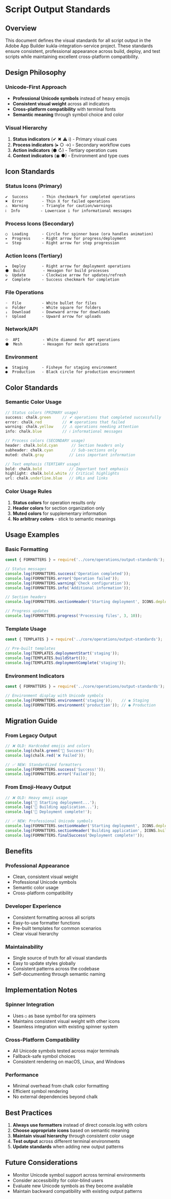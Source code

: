 # Script Output Standards

## Overview

This document defines the visual standards for all script output in the Adobe App Builder kukla-integration-service project. These standards ensure consistent, professional appearance across build, deploy, and test scripts while maintaining excellent cross-platform compatibility.

## Design Philosophy

### Unicode-First Approach

- **Professional Unicode symbols** instead of heavy emojis
- **Consistent visual weight** across all indicators
- **Cross-platform compatibility** with terminal fonts
- **Semantic meaning** through symbol choice and color

### Visual Hierarchy

1. **Status indicators** (✔ ✖ ⚠ ℹ) - Primary visual cues
2. **Process indicators** (▸ ○ →) - Secondary workflow cues
3. **Action indicators** (⬢ ↻) - Tertiary operation cues
4. **Context indicators** (◉ ●) - Environment and type cues

## Icon Standards

### Status Icons (Primary)

```text
✔  Success      - Thin checkmark for completed operations
✖  Error        - Thin X for failed operations  
⚠  Warning      - Triangle for caution/warnings
ℹ  Info         - Lowercase i for informational messages
```

### Process Icons (Secondary)

```text
○  Loading      - Circle for spinner base (ora handles animation)
▸  Progress     - Right arrow for progress/deployment
→  Step         - Right arrow for step progression
```

### Action Icons (Tertiary)

```text
▸  Deploy       - Right arrow for deployment operations
⬢  Build        - Hexagon for build processes
↻  Update       - Clockwise arrow for updates/refresh
✔  Complete     - Success checkmark for completion
```

### File Operations

```text
◦  File         - White bullet for files
▫  Folder       - White square for folders
⇣  Download     - Downward arrow for downloads
⇡  Upload       - Upward arrow for uploads
```

### Network/API

```text
⟐  API          - White diamond for API operations
⬢  Mesh         - Hexagon for mesh operations
```

### Environment

```text
◉  Staging      - Fisheye for staging environment
●  Production   - Black circle for production environment
```

## Color Standards

### Semantic Color Usage

```javascript
// Status colors (PRIMARY usage)
success: chalk.green     // ✔ operations that completed successfully
error: chalk.red         // ✖ operations that failed
warning: chalk.yellow    // ⚠ operations needing attention
info: chalk.blue         // ℹ informational messages

// Process colors (SECONDARY usage)
header: chalk.bold.cyan      // Section headers only
subheader: chalk.cyan        // Sub-sections only
muted: chalk.gray           // Less important information

// Text emphasis (TERTIARY usage)
bold: chalk.bold            // Important text emphasis
highlight: chalk.bold.white // Critical highlights
url: chalk.underline.blue   // URLs and links
```

### Color Usage Rules

1. **Status colors** for operation results only
2. **Header colors** for section organization only
3. **Muted colors** for supplementary information
4. **No arbitrary colors** - stick to semantic meanings

## Usage Examples

### Basic Formatting

```javascript
const { FORMATTERS } = require('../core/operations/output-standards');

// Status messages
console.log(FORMATTERS.success('Operation completed'));
console.log(FORMATTERS.error('Operation failed'));
console.log(FORMATTERS.warning('Check configuration'));
console.log(FORMATTERS.info('Additional information'));

// Section headers
console.log(FORMATTERS.sectionHeader('Starting deployment', ICONS.deploy));

// Progress updates
console.log(FORMATTERS.progress('Processing files', 3, 10));
```

### Template Usage

```javascript
const { TEMPLATES } = require('../core/operations/output-standards');

// Pre-built templates
console.log(TEMPLATES.deploymentStart('staging'));
console.log(TEMPLATES.buildStart());
console.log(TEMPLATES.deploymentComplete('staging'));
```

### Environment Indicators

```javascript
const { FORMATTERS } = require('../core/operations/output-standards');

// Environment display with Unicode symbols
console.log(FORMATTERS.environment('staging'));    // ◉ Staging
console.log(FORMATTERS.environment('production')); // ● Production
```

## Migration Guide

### From Legacy Output

```javascript
// ❌ OLD: Hardcoded emojis and colors
console.log(chalk.green('🎉 Success!'));
console.log(chalk.red('❌ Failed'));

// ✅ NEW: Standardized formatters
console.log(FORMATTERS.success('Success!'));
console.log(FORMATTERS.error('Failed'));
```

### From Emoji-Heavy Output

```javascript
// ❌ OLD: Heavy emoji usage
console.log('🚀 Starting deployment...');
console.log('🔨 Building application...');
console.log('🎉 Deployment complete!');

// ✅ NEW: Professional Unicode symbols
console.log(FORMATTERS.sectionHeader('Starting deployment', ICONS.deploy));
console.log(FORMATTERS.sectionHeader('Building application', ICONS.build));
console.log(FORMATTERS.finalSuccess('Deployment complete!'));
```

## Benefits

### Professional Appearance

- Clean, consistent visual weight
- Professional Unicode symbols
- Semantic color usage
- Cross-platform compatibility

### Developer Experience

- Consistent formatting across all scripts
- Easy-to-use formatter functions
- Pre-built templates for common scenarios
- Clear visual hierarchy

### Maintainability

- Single source of truth for all visual standards
- Easy to update styles globally
- Consistent patterns across the codebase
- Self-documenting through semantic naming

## Implementation Notes

### Spinner Integration

- Uses `○` as base symbol for ora spinners
- Maintains consistent visual weight with other icons
- Seamless integration with existing spinner system

### Cross-Platform Compatibility

- All Unicode symbols tested across major terminals
- Fallback-safe symbol choices
- Consistent rendering on macOS, Linux, and Windows

### Performance

- Minimal overhead from chalk color formatting
- Efficient symbol rendering
- No external dependencies beyond chalk

## Best Practices

1. **Always use formatters** instead of direct console.log with colors
2. **Choose appropriate icons** based on semantic meaning
3. **Maintain visual hierarchy** through consistent color usage
4. **Test output** across different terminal environments
5. **Update standards** when adding new output patterns

## Future Considerations

- Monitor Unicode symbol support across terminal environments
- Consider accessibility for color-blind users
- Evaluate new Unicode symbols as they become available
- Maintain backward compatibility with existing output patterns

